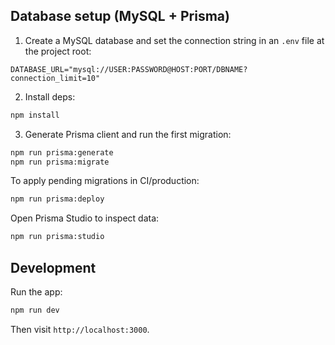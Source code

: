 ## Database setup (MySQL + Prisma)

1) Create a MySQL database and set the connection string in an `.env` file at the project root:

```env
DATABASE_URL="mysql://USER:PASSWORD@HOST:PORT/DBNAME?connection_limit=10"
```

2) Install deps:

```bash
npm install
```

3) Generate Prisma client and run the first migration:

```bash
npm run prisma:generate
npm run prisma:migrate
```

To apply pending migrations in CI/production:

```bash
npm run prisma:deploy
```

Open Prisma Studio to inspect data:

```bash
npm run prisma:studio
```

## Development

Run the app:

```bash
npm run dev
```

Then visit `http://localhost:3000`.

